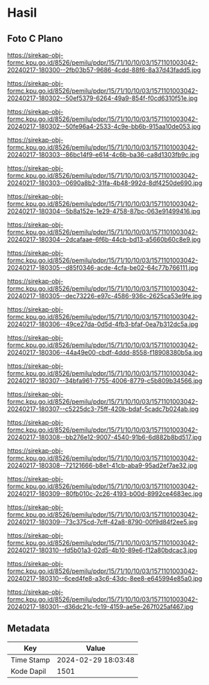 # Hasil

## Foto C Plano

https://sirekap-obj-formc.kpu.go.id/8526/pemilu/pdpr/15/71/10/10/03/1571101003042-20240217-180300--2fb03b57-9686-4cdd-88f6-8a37d43fadd5.jpg

https://sirekap-obj-formc.kpu.go.id/8526/pemilu/pdpr/15/71/10/10/03/1571101003042-20240217-180302--50ef5379-6264-49a9-854f-f0cd6310f51e.jpg

https://sirekap-obj-formc.kpu.go.id/8526/pemilu/pdpr/15/71/10/10/03/1571101003042-20240217-180302--50fe96a4-2533-4c9e-bb6b-915aa10de053.jpg

https://sirekap-obj-formc.kpu.go.id/8526/pemilu/pdpr/15/71/10/10/03/1571101003042-20240217-180303--86bc14f9-e614-4c6b-ba36-ca8d1303fb9c.jpg

https://sirekap-obj-formc.kpu.go.id/8526/pemilu/pdpr/15/71/10/10/03/1571101003042-20240217-180303--0690a8b2-31fa-4b48-992d-8df4250de690.jpg

https://sirekap-obj-formc.kpu.go.id/8526/pemilu/pdpr/15/71/10/10/03/1571101003042-20240217-180304--5b8a152e-1e29-4758-87bc-063e91499416.jpg

https://sirekap-obj-formc.kpu.go.id/8526/pemilu/pdpr/15/71/10/10/03/1571101003042-20240217-180304--2dcafaae-6f6b-44cb-bd13-a5660b60c8e9.jpg

https://sirekap-obj-formc.kpu.go.id/8526/pemilu/pdpr/15/71/10/10/03/1571101003042-20240217-180305--d85f0346-acde-4cfa-be02-64c77b766111.jpg

https://sirekap-obj-formc.kpu.go.id/8526/pemilu/pdpr/15/71/10/10/03/1571101003042-20240217-180305--dec73226-e97c-4586-936c-2625ca53e9fe.jpg

https://sirekap-obj-formc.kpu.go.id/8526/pemilu/pdpr/15/71/10/10/03/1571101003042-20240217-180306--49ce27da-0d5d-4fb3-bfaf-0ea7b312dc5a.jpg

https://sirekap-obj-formc.kpu.go.id/8526/pemilu/pdpr/15/71/10/10/03/1571101003042-20240217-180306--44a49e00-cbdf-4ddd-8558-f18908380b5a.jpg

https://sirekap-obj-formc.kpu.go.id/8526/pemilu/pdpr/15/71/10/10/03/1571101003042-20240217-180307--34bfa961-7755-4006-8779-c5b809b34566.jpg

https://sirekap-obj-formc.kpu.go.id/8526/pemilu/pdpr/15/71/10/10/03/1571101003042-20240217-180307--c5225dc3-75ff-420b-bdaf-5cadc7b024ab.jpg

https://sirekap-obj-formc.kpu.go.id/8526/pemilu/pdpr/15/71/10/10/03/1571101003042-20240217-180308--bb276e12-9007-4540-91b6-6d882b8bd517.jpg

https://sirekap-obj-formc.kpu.go.id/8526/pemilu/pdpr/15/71/10/10/03/1571101003042-20240217-180308--72121666-b8e1-41cb-aba9-95ad2ef7ae32.jpg

https://sirekap-obj-formc.kpu.go.id/8526/pemilu/pdpr/15/71/10/10/03/1571101003042-20240217-180309--80fb010c-2c26-4193-b00d-8992ce4683ec.jpg

https://sirekap-obj-formc.kpu.go.id/8526/pemilu/pdpr/15/71/10/10/03/1571101003042-20240217-180309--73c375cd-7cff-42a8-8790-00f9d84f2ee5.jpg

https://sirekap-obj-formc.kpu.go.id/8526/pemilu/pdpr/15/71/10/10/03/1571101003042-20240217-180310--fd5b01a3-02d5-4b10-89e6-f12a80bdcac3.jpg

https://sirekap-obj-formc.kpu.go.id/8526/pemilu/pdpr/15/71/10/10/03/1571101003042-20240217-180310--6ced4fe8-a3c6-43dc-8ee8-e645994e85a0.jpg

https://sirekap-obj-formc.kpu.go.id/8526/pemilu/pdpr/15/71/10/10/03/1571101003042-20240217-180301--d36dc21c-fc19-4159-ae5e-267f025af467.jpg


## Metadata

| Key        | Value               |
| ---------- | ------------------- |
| Time Stamp | 2024-02-29 18:03:48 |
| Kode Dapil | 1501                |



